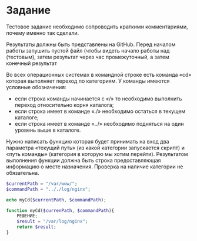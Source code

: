 # Задание

Тестовое задание необходимо сопроводить краткими комментариями, почему именно так сделали.
<p>Результаты должны быть представлены на GitHub. Перед началом работы запушить пустой файл (чтобы видеть начало работы над (тестовым), затем результат через час промежуточный, а затем конечный результат</p>
Во всех операционных системах в командной строке есть команда «cd» которая выполняет переход по категориям. У команды имеются условные обозначения:

* если строка команды начинается с «/» то необходимо выполнить переход относительно корня каталога;
* если строка имеет в команде «./» необходимо остаться в текущем каталоге;
* если строка имеет в команде «../» необходимо подняться на один уровень выше в каталоге.

<p>Нужно написать функцию которая будет принимать на вход два параметра «текущий путь» (из какой категории запускается скрипт) и «путь команды» (категория в которую мы хотим перейти). Результатом выполнения функции должна быть строка предоставляющая информацию о месте назначения. Проверка на наличие категории не обязательна.</p>


```php
$currentPath = "/var/www/";
$commandPath = ".././log/nginx";

echo myCd($currentPath, $commandPath);

function myCd($currenPath, $commandPath){
	РЕШЕНИЕ;
	$result = "/var/log/nginx";
	return $result;
}

```

